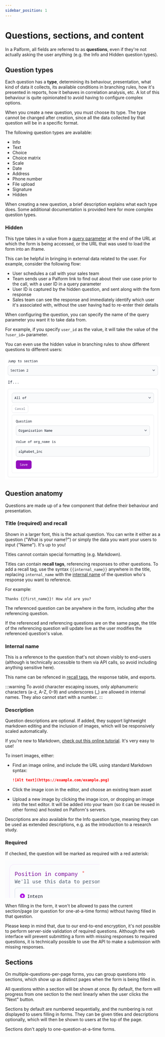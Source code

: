 ```yaml
---
sidebar_position: 1
---
```


# Questions, sections, and content

In a Palform, all fields are referred to as **questions**, even if they're not actually asking the user anything (e.g. the Info and Hidden question types).

## Question types

Each question has a **type**, determining its behaviour, presentation, what kind of data it collects, its available conditions in branching rules, how it's presented in reports, how it behaves in correlation analysis, etc. A lot of this behaviour is quite opinionated to avoid having to configure complex options.

When you create a new question, you must choose its type. The type cannot be changed after creation, since all the data collected by that question will be in a specific format.

The following question types are available:

- Info
- Text
- Choice
- Choice matrix
- Scale
- Date
- Address
- Phone number
- File upload
- Signature
- Hidden

When creating a new question, a brief description explains what each type does. Some additional documentation is provided here for more complex question types.

### Hidden

This type takes in a value from a [query parameter](https://en.wikipedia.org/wiki/Query_string) at the end of the URL at which the form is being accessed, or the URL that was used to load the form into an iframe.

This can be helpful in bringing in external data related to the user. For example, consider the following flow:

- User schedules a call with your sales team
- Team sends user a Palform link to find out about their use case prior to the call, with a user ID in a query parameter
- User ID is captured by the hidden question, and sent along with the form response
- Sales team can see the response and immediately identify which user it's associated with, without the user having had to re-enter their details

When configuring the question, you can specify the name of the query parameter you want it to take data from.

For example, if you specify `user_id` as the value, it will take the value of the `?user_id=` parameter.

You can even use the hidden value in branching rules to show different questions to different users:

![Demonstration of adding a jump case depending on the value of the `org_name` query parameter](./hidden_question_branching_rule.png)

## Question anatomy

Questions are made up of a few component that define their behaviour and presentation.

### Title (required) and recall

Shown in a larger font, this is the actual question. You can write it either as a question ("What is your name?") or simply the data you want your users to input ("Name"). It's up to you!

Titles cannot contain special formatting (e.g. Markdown).

Titles can contain **recall tags**, referencing responses to other questions. To add a recall tag, use the syntax `{{internal_name}}` anywhere in the title, replacing `internal_name` with the [internal name](#internal-name) of the question who's response you want to reference.

For example:

```
Thanks {{first_name}}! How old are you?
```

The referenced question can be anywhere in the form, including after the referencing question.

If the referenced and referencing questions are on the same page, the title of the referencing question will update live as the user modifies the referenced question's value.

### Internal name

This is a reference to the question that's not shown visibly to end-users (although is technically accessible to them via API calls, so avoid including anything sensitive here).

This name can be refenced in [recall tags](#title-required-and-recall), the response table, and exports.

:::warning
To avoid character escaping issues, only alphanumeric characters (a-z, A-Z, 0-9) and underscores (\_) are allowed in internal names. They also cannot start with a number.
:::

### Description

Question descriptions are optional. If added, they support lightweight markdown editing and the inclusion of images, which will be responsively scaled automatically.

If you're new to Markdown, [check out this online tutorial](https://www.markdownguide.org/basic-syntax/). It's very easy to use!

To insert images, either:

- Find an image online, and include the URL using standard Markdown syntax:

  ```markdown
  ![Alt text](https://example.com/example.png)
  ```

- Click the image icon in the editor, and choose an existing team asset

- Upload a new image by clicking the image icon, or dropping an image into the text editor. It will be added into your team (so it can be reused in other forms) and hosted on Palform's servers.

Descriptions are also available for the Info question type, meaning they can be used as extended descriptions, e.g. as the introduction to a research study.

### Required

If checked, the question will be marked as required with a red asterisk:

![Question marked with a red asterisk](./required_question.png)

When filling in the form, it won't be allowed to pass the current section/page (or question for one-at-a-time forms) without having filled in that question.

Please keep in mind that, due to our end-to-end encryption, it's not possible to perform server-side validation of required questions. Although the web interface will prevent submitting a form with missing responses to required questions, it is technically possible to use the API to make a submission with missing responses.

## Sections

On multiple-questions-per-page forms, you can group questions into sections, which show up as distinct pages when the form is being filled in.

All questions within a section will be shown at once. By default, the form will progress from one section to the next linearly when the user clicks the "Next" button.

Sections by default are numbered sequentially, and the numbering is not displayed to users filling in forms. They can be given titles and descriptions optionally, which will then be shown to users at the top of the page.

Sections don't apply to one-question-at-a-time forms.
